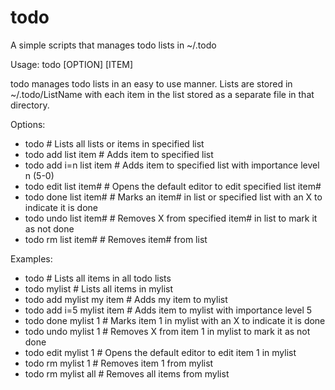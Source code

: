 # todo
A simple scripts that manages todo lists in ~/.todo

Usage: todo [OPTION] [ITEM]

todo manages todo lists in an easy to use manner.  Lists are stored in ~/.todo/ListName
with each item in the list stored as a separate file in that directory.

Options:
- todo                        # Lists all lists or items in specified list    
- todo add list item          # Adds item to specified list
- todo add i=n list item      # Adds item to specified list with importance level n (5-0)
- todo edit list item#        # Opens the default editor to edit specified list item#
- todo done list item#        # Marks an item# in list or specified list with an X to indicate it is done
- todo undo list item#        # Removes X from specified item# in list to mark it as not done
- todo rm list item#          # Removes item# from list

Examples:
- todo                        # Lists all items in all todo lists
- todo mylist                 # Lists all items in mylist
- todo add mylist my item     # Adds my item to mylist
- todo add i=5 mylist item    # Adds item to mylist with importance level 5
- todo done mylist 1          # Marks item 1 in mylist with an X to indicate it is done
- todo undo mylist 1          # Removes X from item 1 in mylist to mark it as not done
- todo edit mylist 1          # Opens the default editor to edit item 1 in mylist
- todo rm mylist 1            # Removes item 1 from mylist
- todo rm mylist all          # Removes all items from mylist
    
